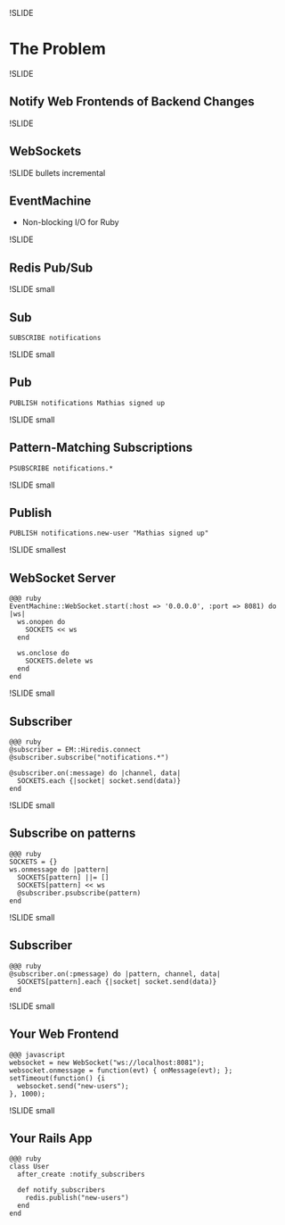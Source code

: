 !SLIDE

# The Problem #

!SLIDE

## Notify Web Frontends of Backend Changes ##

!SLIDE

## WebSockets ##

!SLIDE bullets incremental

## EventMachine ##

* Non-blocking I/O for Ruby

!SLIDE

## Redis Pub/Sub ##

!SLIDE small

## Sub ##

    SUBSCRIBE notifications

!SLIDE small

## Pub ##

    PUBLISH notifications Mathias signed up

!SLIDE small

## Pattern-Matching Subscriptions ##

    PSUBSCRIBE notifications.*

!SLIDE small

## Publish ##

    PUBLISH notifications.new-user "Mathias signed up"

!SLIDE smallest

## WebSocket Server ##

    @@@ ruby
    EventMachine::WebSocket.start(:host => '0.0.0.0', :port => 8081) do |ws|
      ws.onopen do
        SOCKETS << ws
      end

      ws.onclose do
        SOCKETS.delete ws
      end
    end

!SLIDE small

## Subscriber ##

    @@@ ruby
    @subscriber = EM::Hiredis.connect
    @subscriber.subscribe("notifications.*")

    @subscriber.on(:message) do |channel, data|
      SOCKETS.each {|socket| socket.send(data)}
    end

!SLIDE small

## Subscribe on patterns

    @@@ ruby
    SOCKETS = {}
    ws.onmessage do |pattern|
      SOCKETS[pattern] ||= []
      SOCKETS[pattern] << ws
      @subscriber.psubscribe(pattern)
    end

!SLIDE small

## Subscriber    

    @@@ ruby
    @subscriber.on(:pmessage) do |pattern, channel, data|
      SOCKETS[pattern].each {|socket| socket.send(data)}
    end

!SLIDE small

## Your Web Frontend

    @@@ javascript
    websocket = new WebSocket("ws://localhost:8081");
    websocket.onmessage = function(evt) { onMessage(evt); };
    setTimeout(function() {i
      websocket.send("new-users");
    }, 1000);

!SLIDE small

## Your Rails App

    @@@ ruby
    class User
      after_create :notify_subscribers

      def notify_subscribers
        redis.publish("new-users")
      end
    end

